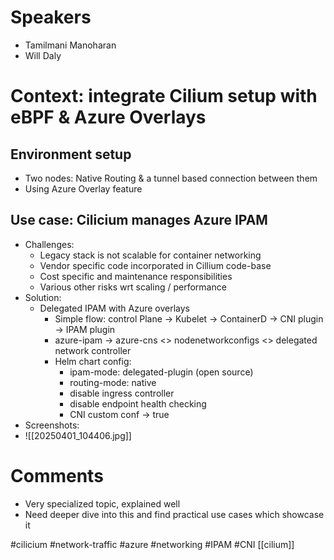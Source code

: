 # Speakers
* Tamilmani Manoharan
* Will Daly
# Context: integrate Cilium setup with eBPF & Azure Overlays
## Environment setup
* Two nodes: Native Routing & a tunnel based connection between them
* Using Azure Overlay feature
## Use case: Cilicium manages Azure IPAM 
* Challenges:
	* Legacy stack is not scalable for container networking
	* Vendor specific code incorporated in Cillium code-base
	* Cost specific and maintenance responsibilities
	* Various other risks wrt scaling / performance
* Solution:
	* Delegated IPAM with Azure overlays
		* Simple flow: control Plane -> Kubelet -> ContainerD -> CNI plugin -> IPAM plugin
		* azure-ipam -> azure-cns <> nodenetworkconfigs <> delegated network controller
		* Helm chart config:
			* ipam-mode: delegated-plugin (open source)
			* routing-mode: native
			* disable ingress controller
			* disable endpoint health checking
			* CNI custom conf -> true
* Screenshots:
* ![[20250401_104406.jpg]]

# Comments
* Very specialized topic, explained well
* Need deeper dive into this and find practical use cases which showcase it

#cilicium #network-traffic #azure #networking #IPAM #CNI
[[cilium]]
